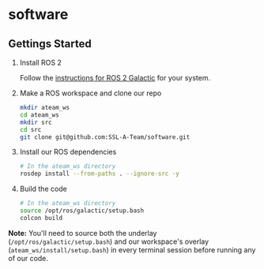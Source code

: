 # software

## Gettings Started

1. Install ROS 2

   Follow the [instructions for ROS 2 Galactic](http://docs.ros.org/en/galactic/Installation.html) for your system.

1. Make a ROS workspace and clone our repo

   ```bash
   mkdir ateam_ws
   cd ateam_ws
   mkdir src
   cd src
   git clone git@github.com:SSL-A-Team/software.git
   ```

1. Install our ROS dependencies

   ```bash
   # In the ateam_ws directory
   rosdep install --from-paths . --ignore-src -y
   ```

1. Build the code

   ```bash
   # In the ateam_ws directory
   source /opt/ros/galactic/setup.bash
   colcon build
   ```

**Note:** You'll need to source both the underlay (`/opt/ros/galactic/setup.bash`) and our workspace's overlay (`ateam_ws/install/setup.bash`) in every terminal session before running any of our code.

